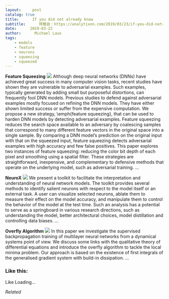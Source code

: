 ```yaml
---
layout:     post
catalog: true
title:      If you did not already know
subtitle:      转载自：https://analytixon.com/2019/03/23/if-you-did-not-already-know-679/
date:      2019-03-22
author:      Michael Laux
tags:
    - models
    - feature
    - neurons
    - squeezing
    - squeezed
---
```


**Feature Squeezing** ![](https://analytixon.files.wordpress.com/2015/01/google.png?w=529)
Although deep neural networks (DNNs) have achieved great success in many computer vision tasks, recent studies have shown they are vulnerable to adversarial examples. Such examples, typically generated by adding small but purposeful distortions, can frequently fool DNN models. Previous studies to defend against adversarial examples mostly focused on refining the DNN models. They have either shown limited success or suffer from the expensive computation. We propose a new strategy, \emph{feature squeezing}, that can be used to harden DNN models by detecting adversarial examples. Feature squeezing reduces the search space available to an adversary by coalescing samples that correspond to many different feature vectors in the original space into a single sample. By comparing a DNN model’s prediction on the original input with that on the squeezed input, feature squeezing detects adversarial examples with high accuracy and few false positives. This paper explores two instances of feature squeezing: reducing the color bit depth of each pixel and smoothing using a spatial filter. These strategies are straightforward, inexpensive, and complementary to defensive methods that operate on the underlying model, such as adversarial training. … 

**NeuroX** ![](https://analytixon.files.wordpress.com/2015/01/google.png?w=529)
We present a toolkit to facilitate the interpretation and understanding of neural network models. The toolkit provides several methods to identify salient neurons with respect to the model itself or an external task. A user can visualize selected neurons, ablate them to measure their effect on the model accuracy, and manipulate them to control the behavior of the model at the test time. Such an analysis has a potential to serve as a springboard in various research directions, such as understanding the model, better architectural choices, model distillation and controlling data biases. … 

**Overfly Algorithm** ![](https://analytixon.files.wordpress.com/2015/01/google.png?w=529)
In this paper we investigate the supervised backpropagation training of multilayer neural networks from a dynamical systems point of view. We discuss some links with the qualitative theory of differential equations and introduce the overfly algorithm to tackle the local minima problem. Our approach is based on the existence of first integrals of the generalised gradient system with build-in dissipation. … 





### Like this:

Like Loading...


*Related*


